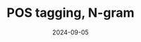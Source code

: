 ---
title: "POS tagging, N-gram"
collection: teaching
type: "M.Sc course"
permalink: /materials/NLP-I/labor/V-pos-n
venue: "University of Debrecen, Department of Data Science and Visualization"
date: 2024-09-05
location: "Debrecen, Hungary"
---
